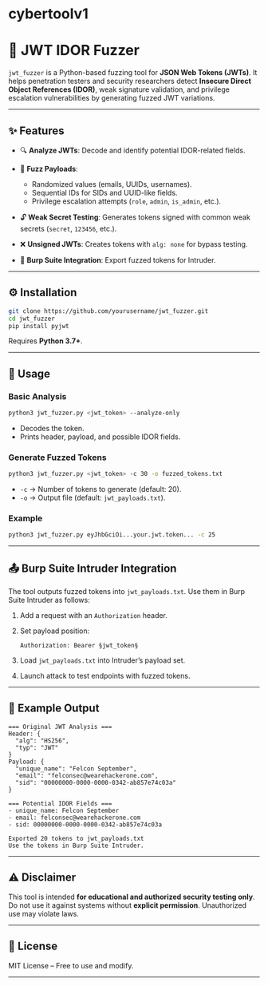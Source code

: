 # cybertoolv1

# 🔑 JWT IDOR Fuzzer

`jwt_fuzzer` is a Python-based fuzzing tool for **JSON Web Tokens (JWTs)**.
It helps penetration testers and security researchers detect **Insecure Direct Object References (IDOR)**, weak signature validation, and privilege escalation vulnerabilities by generating fuzzed JWT variations.

---

## ✨ Features

* 🔍 **Analyze JWTs**: Decode and identify potential IDOR-related fields.
* 🎲 **Fuzz Payloads**:

  * Randomized values (emails, UUIDs, usernames).
  * Sequential IDs for SIDs and UUID-like fields.
  * Privilege escalation attempts (`role`, `admin`, `is_admin`, etc.).
* 🔓 **Weak Secret Testing**: Generates tokens signed with common weak secrets (`secret`, `123456`, etc.).
* ❌ **Unsigned JWTs**: Creates tokens with `alg: none` for bypass testing.
* 📂 **Burp Suite Integration**: Export fuzzed tokens for Intruder.

---

## ⚙️ Installation

```bash
git clone https://github.com/yourusername/jwt_fuzzer.git
cd jwt_fuzzer
pip install pyjwt
```

Requires **Python 3.7+**.

---

## 🚀 Usage

### Basic Analysis

```bash
python3 jwt_fuzzer.py <jwt_token> --analyze-only
```

* Decodes the token.
* Prints header, payload, and possible IDOR fields.

### Generate Fuzzed Tokens

```bash
python3 jwt_fuzzer.py <jwt_token> -c 30 -o fuzzed_tokens.txt
```

* `-c` → Number of tokens to generate (default: 20).
* `-o` → Output file (default: `jwt_payloads.txt`).

### Example

```bash
python3 jwt_fuzzer.py eyJhbGciOi...your.jwt.token... -c 25
```

---

## 📤 Burp Suite Intruder Integration

The tool outputs fuzzed tokens into `jwt_payloads.txt`.
Use them in Burp Suite Intruder as follows:

1. Add a request with an `Authorization` header.
2. Set payload position:

   ```
   Authorization: Bearer §jwt_token§
   ```
3. Load `jwt_payloads.txt` into Intruder’s payload set.
4. Launch attack to test endpoints with fuzzed tokens.

---

## 🧪 Example Output

```text
=== Original JWT Analysis ===
Header: {
  "alg": "HS256",
  "typ": "JWT"
}
Payload: {
  "unique_name": "Felcon September",
  "email": "felconsec@wearehackerone.com",
  "sid": "00000000-0000-0000-0342-ab857e74c03a"
}

=== Potential IDOR Fields ===
- unique_name: Felcon September
- email: felconsec@wearehackerone.com
- sid: 00000000-0000-0000-0342-ab857e74c03a

Exported 20 tokens to jwt_payloads.txt
Use the tokens in Burp Suite Intruder.
```

---

## ⚠️ Disclaimer

This tool is intended **for educational and authorized security testing only**.
Do not use it against systems without **explicit permission**. Unauthorized use may violate laws.

---

## 📜 License

MIT License – Free to use and modify.

---



